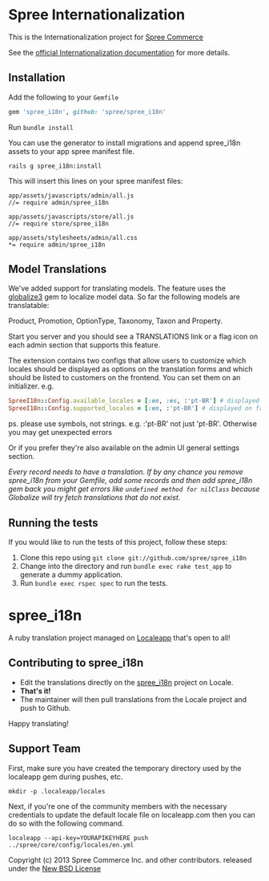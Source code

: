 # Spree Internationalization

This is the Internationalization project for [Spree Commerce][1]

See the [official Internationalization documentation][2] for more details.

## Installation

Add the following to your `Gemfile`
```ruby
gem 'spree_i18n', github: 'spree/spree_i18n'
```

Run `bundle install`

You can use the generator to install migrations and append spree_i18n assets to
your app spree manifest file.

    rails g spree_i18n:install

This will insert this lines on your spree manifest files:

    app/assets/javascripts/admin/all.js
    //= require admin/spree_i18n

    app/assets/javascripts/store/all.js
    //= require store/spree_i18n

    app/assets/stylesheets/admin/all.css
    *= require admin/spree_i18n

## Model Translations

We've added support for translating models. The feature uses the [globalize3][3]
gem to localize model data. So far the following models are translatable:

  Product, Promotion, OptionType, Taxonomy, Taxon and Property.

Start you server and you should see a TRANSLATIONS link or a flag icon on each
admin section that supports this feature.

The extension contains two configs that allow users to customize which locales
should be displayed as options on the translation forms and which should be
listed to customers on the frontend. You can set them on an initializer. e.g.

```ruby
SpreeI18n::Config.available_locales = [:en, :es, :'pt-BR'] # displayed on translation forms
SpreeI18n::Config.supported_locales = [:en, :'pt-BR'] # displayed on frontend select box
```

ps. please use symbols, not strings. e.g. :'pt-BR' not just 'pt-BR'. Otherwise
you may get unexpected errors

Or if you prefer they're also available on the admin UI general settings section.

*Every record needs to have a translation. If by any chance you remove spree_i18n
from your Gemfile, add some records and then add spree_i18n gem back you might get
errors like ``undefined method for nilClass`` because Globalize will try fetch
translations that do not exist.*

## Running the tests

If you would like to run the tests of this project, follow these steps:

1. Clone this repo using `git clone git://github.com/spree/spree_i18n`
2. Change into the directory and run `bundle exec rake test_app` to generate a dummy application.
3. Run `bundle exec rspec spec` to run the tests.

# spree_i18n

A ruby translation project managed on [Localeapp][4] that's open to all!

## Contributing to spree_i18n

- Edit the translations directly on the [spree_i18n][5] project on Locale.
- **That's it!**
- The maintainer will then pull translations from the Locale project and push to Github.

Happy translating!

## Support Team

First, make sure you have created the temporary directory used by the localeapp gem during pushes, etc.

```
mkdir -p .localeapp/locales
```

Next, if you're one of the community members with the necessary credentials to update the default locale file on localeapp.com then you can do so with the following command.

```
localeapp --api-key=YOURAPIKEYHERE push ../spree/core/config/locales/en.yml
```

Copyright (c) 2013 Spree Commerce Inc. and other contributors. released under the [New BSD License][6]

[1]: http://spreecommerce.com
[2]: http://guides.spreecommerce.com/i18n.html
[3]: https://github.com/svenfuchs/globalize3
[4]: http://www.localeapp.com
[5]: http://www.localeapp.com/projects/4605
[6]: https://github.com/spree/spree_i18n/tree/master/LICENSE
